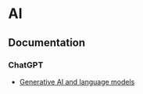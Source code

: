 # AI

## Documentation

### ChatGPT

- [Generative AI and language models](./docs/generative_ai_and_language_models.md)
